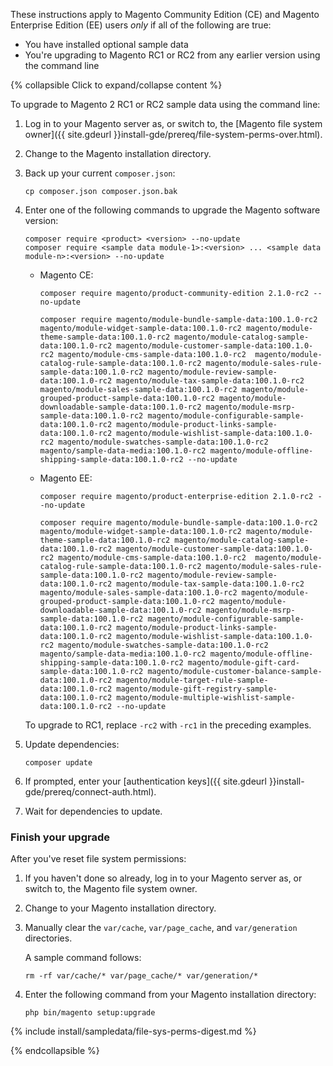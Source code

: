 <div markdown="1">

These instructions apply to Magento Community Edition (CE) and Magento Enterprise Edition (EE) users *only* if all of the following are true:

*	You have installed optional sample data
*	You're upgrading to Magento RC1 or RC2 from any earlier version using the command line

{% collapsible Click to expand/collapse content %}

To upgrade to Magento 2 RC1 or RC2 sample data using the command line:

1.	Log in to your Magento server as, or switch to, the [Magento file system owner]({{ site.gdeurl }}install-gde/prereq/file-system-perms-over.html).
2.	Change to the Magento installation directory.
3.	Back up your current `composer.json`:

		cp composer.json composer.json.bak
4.	Enter one of the following commands to upgrade the Magento software version:

		composer require <product> <version> --no-update
		composer require <sample data module-1>:<version> ... <sample data module-n>:<version> --no-update

	*	Magento CE:

			composer require magento/product-community-edition 2.1.0-rc2 --no-update

			composer require magento/module-bundle-sample-data:100.1.0-rc2 magento/module-widget-sample-data:100.1.0-rc2 magento/module-theme-sample-data:100.1.0-rc2 magento/module-catalog-sample-data:100.1.0-rc2 magento/module-customer-sample-data:100.1.0-rc2 magento/module-cms-sample-data:100.1.0-rc2  magento/module-catalog-rule-sample-data:100.1.0-rc2 magento/module-sales-rule-sample-data:100.1.0-rc2 magento/module-review-sample-data:100.1.0-rc2 magento/module-tax-sample-data:100.1.0-rc2 magento/module-sales-sample-data:100.1.0-rc2 magento/module-grouped-product-sample-data:100.1.0-rc2 magento/module-downloadable-sample-data:100.1.0-rc2 magento/module-msrp-sample-data:100.1.0-rc2 magento/module-configurable-sample-data:100.1.0-rc2 magento/module-product-links-sample-data:100.1.0-rc2 magento/module-wishlist-sample-data:100.1.0-rc2 magento/module-swatches-sample-data:100.1.0-rc2 magento/sample-data-media:100.1.0-rc2 magento/module-offline-shipping-sample-data:100.1.0-rc2 --no-update 
	*	Magento EE:

			composer require magento/product-enterprise-edition 2.1.0-rc2 --no-update

			composer require magento/module-bundle-sample-data:100.1.0-rc2 magento/module-widget-sample-data:100.1.0-rc2 magento/module-theme-sample-data:100.1.0-rc2 magento/module-catalog-sample-data:100.1.0-rc2 magento/module-customer-sample-data:100.1.0-rc2 magento/module-cms-sample-data:100.1.0-rc2  magento/module-catalog-rule-sample-data:100.1.0-rc2 magento/module-sales-rule-sample-data:100.1.0-rc2 magento/module-review-sample-data:100.1.0-rc2 magento/module-tax-sample-data:100.1.0-rc2 magento/module-sales-sample-data:100.1.0-rc2 magento/module-grouped-product-sample-data:100.1.0-rc2 magento/module-downloadable-sample-data:100.1.0-rc2 magento/module-msrp-sample-data:100.1.0-rc2 magento/module-configurable-sample-data:100.1.0-rc2 magento/module-product-links-sample-data:100.1.0-rc2 magento/module-wishlist-sample-data:100.1.0-rc2 magento/module-swatches-sample-data:100.1.0-rc2 magento/sample-data-media:100.1.0-rc2 magento/module-offline-shipping-sample-data:100.1.0-rc2 magento/module-gift-card-sample-data:100.1.0-rc2 magento/module-customer-balance-sample-data:100.1.0-rc2 magento/module-target-rule-sample-data:100.1.0-rc2 magento/module-gift-registry-sample-data:100.1.0-rc2 magento/module-multiple-wishlist-sample-data:100.1.0-rc2 --no-update

	<div class="bs-callout bs-callout-info" id="info">
  		<p>To upgrade to RC1, replace <code>-rc2</code> with <code>-rc1</code> in the preceding examples.</p>
	</div>

5.	Update dependencies:
	
		composer update
6.	If prompted, enter your [authentication keys]({{ site.gdeurl }}install-gde/prereq/connect-auth.html).
7.	Wait for dependencies to update.

### Finish your upgrade
After you've reset file system permissions:

1.	If you haven't done so already, log in to your Magento server as, or switch to, the Magento file system owner.
2.	Change to your Magento installation directory.
2.	Manually clear the `var/cache`, `var/page_cache`, and `var/generation` directories.

	A sample command follows:

		rm -rf var/cache/* var/page_cache/* var/generation/*
3.	Enter the following command from your Magento installation directory:

		php bin/magento setup:upgrade

{% include install/sampledata/file-sys-perms-digest.md %}

{% endcollapsible %}


